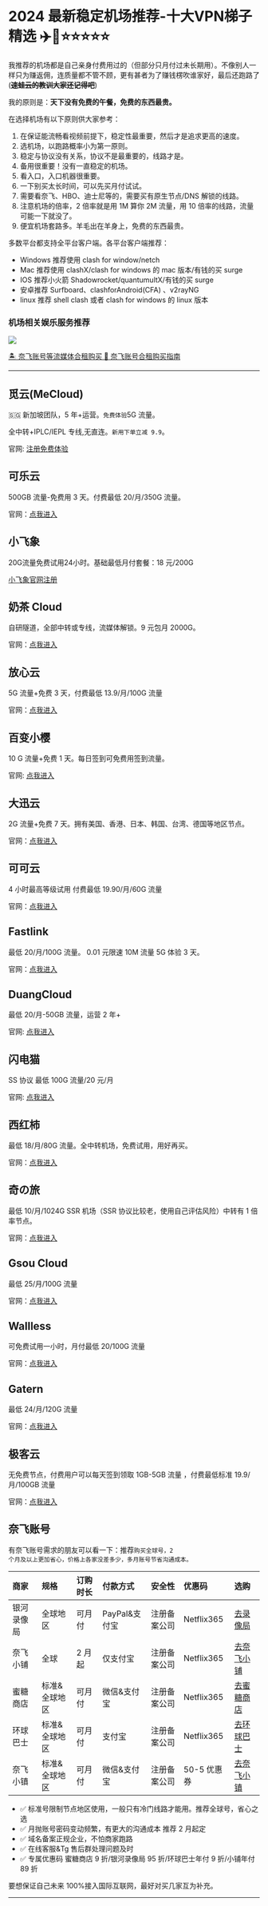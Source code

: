 # 2024 最新稳定机场推荐-十大VPN梯子精选 ✈️🍒⭐⭐⭐⭐⭐


我推荐的机场都是自己亲身付费用过的（但部分只月付过未长期用）。不像别人一样只为赚返佣，连质量都不管不顾，更有甚者为了赚钱楞吹谁家好，最后还跑路了(**~~速蛙云的教训大家还记得吧~~**)

我的原则是：**天下没有免费的午餐，免费的东西最贵。**

在选择机场有以下原则供大家参考：

1. 在保证能流畅看视频前提下，稳定性最重要，然后才是追求更高的速度。
2. 选机场，以跑路概率小为第一原则。
3. 稳定与协议没有关系，协议不是最重要的，线路才是。
4. 备用很重要！没有一直稳定的机场。
5. 看入口，入口机器很重要。
6. 一下别买太长时间，可以先买月付试试。
7. 需要看奈飞、HBO、迪士尼等的，需要买有原生节点/DNS 解锁的线路。
8. 注意机场的倍率，2 倍率就是用 1M 算你 2M 流量，用 10 倍率的线路，流量可能一下就没了。
9. 便宜机场套路多。羊毛出在羊身上，免费的东西最贵。

多数平台都支持全平台客户端。各平台客户端推荐：

- Windows 推荐使用 clash for window/netch
- Mac 推荐使用 clashX/clash for windows 的 mac 版本/有钱的买 surge
- IOS 推荐小火箭 Shadowrocket/quantumultX/有钱的买 surge
- 安卓推荐 Surfboard、clashforAndroid(CFA) 、v2rayNG
- linux 推荐 shell clash 或者 clash for windows 的 linux 版本

### 机场相关娱乐服务推荐


[![](https://52nav.github.io/images/blog/wildcard-banner.gif)](https://bewildcard.com/i/AILOVE)


[🏝️ 奈飞账号等流媒体合租购买 🎥 奈飞账号合租购买指南](https://www.2chuhai.com/recommend/netflix-account/)

---

## 觅云(MeCloud)

🇸🇬 新加坡团队，5 年+运营。<code>免费体验</code>5G 流量。

全中转+IPLC/IEPL 专线,无直连。<code>新用下单立减 9.9</code>。

官网: [注册免费体验](https://www.miyun.la/?code=s95atg&lang=zh)

## 可乐云

500GB 流量-免费用 3 天。付费最低 20/月/350G 流量。

官网：[点我进入](https://colacloud.net/index.php#/register?code=StdFoxdl)

## 小飞象


20G流量免费试用24小时。基础最低月付套餐：18 元/200G

[小飞象官网注册](https://xfeie.top/#/register?code=AOvhaNQK)

## 奶茶 Cloud

自研隧道，全部中转或专线，流媒体解锁。9 元包月 2000G。

官网：[点我进入](https://naichayun.net/#/register?code=gm1kORHc)

## 放心云

5G 流量+免费 3 天，付费最低 13.9/月/100G 流量

官网：[点我进入](https://fxyjs.fun/#/register?code=19l6Lltq)

## 百变小樱

10 G 流量+免费 1 天。每日签到可免费用签到流量。

官网: [点我进入](https://bbxy.shop/auth/register?code=28Vj)

## 大迅云

2G 流量+免费 7 天。拥有美国、香港、日本、韩国、台湾、德国等地区节点。

官网：[点我进入](https://daxun.club/#/register?code=wERl5qKd)

## 可可云

4 小时最高等级试用 付费最低 19.90/月/60G 流量

官网：[点我进入](https://vip.cocloud.cc/auth/register?code=Jf6f)

## Fastlink

最低 20/月/100G 流量。 0.01 元限速 10M 流量 5G 体验 3 天。

官网：[点我进入](https://v02.fl-aff.com/auth/register?code=ZJXa)

## DuangCloud

最低 20/月-50GB 流量，运营 2 年+

官网: [点我进入](https://portal.duangcloud.xyz/#/register?code=okwCEYpw)

## 闪电猫

SS 协议 最低 100G 流量/20 元/月

官网: [点我进入](https://speedcat-aff.com/auth/register?code=u0HG)



## 西红柿

最低 18/月/80G 流量。全中转机场，免费试用，用好再买。

官网：[点我进入](https://www.xihoogsi.com/#/register?code=0s886cnb)

## 奇の旅

最低 10/月/1024G SSR 机场（SSR 协议比较老，使用自己评估风险）中转有 1 倍率节点。

官网：[点我进入](https://www.q1travel.cloud/aff.php?aff=5971)

## Gsou Cloud

最低 25/月/100G 流量

官网：[点我进入](https://gsoust.xyz/auth/register?code=PPTx)

## Wallless

可免费试用一小时，月付最低 20/100G 流量

官网：[点我进入](https://portal.wl-site4.com/#/register?code=9BiTGpfA)

## Gatern

最低 24/月/120G 流量

官网：[点我进入](https://shuttle.gt-in.com/aff.php?aff=3273)

## 极客云

无免费节点，付费用户可以每天签到领取 1GB-5GB 流量 ，付费最低标准 19.9/月/100GB 流量

官网：[点我进入](https://jike251.xyz/auth/register?code=y305)


## 奈飞账号

有奈飞账号需求的朋友可以看一下：推荐<code>购买全球号，2 个月及以上更加省心，价格上各家没差多少，多月账号节省沟通成本。</code>


| 商家 | 规格 | 订购时长 | 付款方式 | 安全性 | 优惠码 | 选购 |
|:----------|:-----------|:---------|:---------|:--------|:--------|:--------------|
|银河录像局| 全球地区 | 可月付 | PayPal&支付宝 | 注册备案公司 | Netflix365 | [去录像局](https://52nav.github.io/go/netflix-yin-he-lu-xiang-ju/) |
|奈飞小铺| 全球 | 2 月起 | 仅支付宝 | 注册备案公司 | Netflix365 | [去奈飞小铺](https://52nav.github.io/go/xiao-pu-buy/) |
|蜜糖商店| 标准&全球地区 | 可月付 | 微信&支付宝 | 注册备案公司 | Netflix365 | [去蜜糖商店](https://52nav.github.io/go/netflix-metshop/) |
|环球巴士| 标准&全球地区 | 可月付 | 支付宝 | 注册备案公司 | Netflix365 | [去环球巴士](https://52nav.github.io/go/netflix-universalbus/) |
|奈飞小镇| 标准&全球地区 | 可月付 | 微信&支付宝 | 注册备案公司 | 50-5 优惠券 | [去奈飞小镇](https://52nav.github.io/go/netflix-town/) |


- ✅ 标准号限制节点地区使用，一般只有冷门线路才能用。推荐全球号，省心之选
- ✅ 月抛账号密码变动频繁，有更大的沟通成本 推荐 2 月起定
- ✅ 域名备案正规企业，不怕商家跑路
- ✅ 在线客服&Tg 售后群处理问题及时
- ✅ 专属优惠码 蜜糖商店 9 折/银河录像局 95 折/环球巴士年付 9 折/小铺年付 89 折


要想保证自己未来 100%接入国际互联网，最好对买几家互为补充。

---
